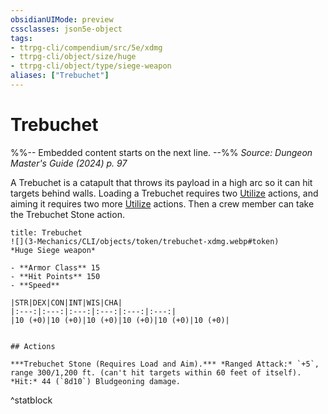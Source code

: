 ```yaml
---
obsidianUIMode: preview
cssclasses: json5e-object
tags:
- ttrpg-cli/compendium/src/5e/xdmg
- ttrpg-cli/object/size/huge
- ttrpg-cli/object/type/siege-weapon
aliases: ["Trebuchet"]
---
```

# Trebuchet
%%-- Embedded content starts on the next line. --%%
*Source: Dungeon Master's Guide (2024) p. 97*  

A Trebuchet is a catapult that throws its payload in a high arc so it can hit targets behind walls. Loading a Trebuchet requires two [Utilize](3-Mechanics/CLI/rules/actions.md#Utilize) actions, and aiming it requires two more [Utilize](3-Mechanics/CLI/rules/actions.md#Utilize) actions. Then a crew member can take the Trebuchet Stone action.

```ad-statblock
title: Trebuchet
![](3-Mechanics/CLI/objects/token/trebuchet-xdmg.webp#token)
*Huge Siege weapon*

- **Armor Class** 15
- **Hit Points** 150
- **Speed** 

|STR|DEX|CON|INT|WIS|CHA|
|:---:|:---:|:---:|:---:|:---:|:---:|
|10 (+0)|10 (+0)|10 (+0)|10 (+0)|10 (+0)|10 (+0)|


## Actions

***Trebuchet Stone (Requires Load and Aim).*** *Ranged Attack:* `+5`, range 300/1,200 ft. (can't hit targets within 60 feet of itself). *Hit:* 44 (`8d10`) Bludgeoning damage.
```
^statblock